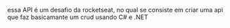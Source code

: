 essa API é um desafio da rocketseat, no qual se consiste em criar uma api que faz basicamante um crud usando C# e .NET
